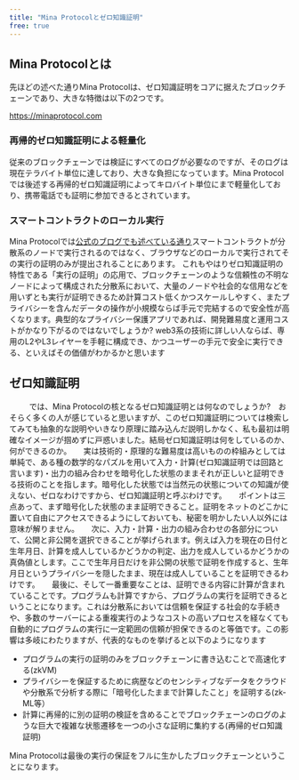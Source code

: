 ```yaml
---
title: "Mina Protocolとゼロ知識証明"
free: true
---
```


## Mina Protocolとは

先ほどの述べた通りMina Protocolは、ゼロ知識証明をコアに据えたブロックチェーンであり、大きな特徴は以下の2つです。

https://minaprotocol.com

### 再帰的ゼロ知識証明による軽量化

  従来のブロックチェーンでは検証にすべてのログが必要なのですが、そのログは現在テラバイト単位に達しており、大きな負担になっています。Mina Protocolでは後述する再帰的ゼロ知識証明によってキロバイト単位にまで軽量化しており、携帯電話でも証明に参加できるとされています。

### スマートコントラクトのローカル実行

Mina Protocolでは[公式のブログでも述べている通り](https://minaprotocol.com/blog/mina-mindset)スマートコントラクトが分散系のノードで実行されるのではなく、ブラウザなどのローカルで実行されてその実行の証明のみが提出されることにあります。
これもやはりゼロ知識証明の特性である「実行の証明」の応用で、ブロックチェーンのような信頼性の不明なノードによって構成された分散系において、大量のノードや社会的な信用などを用いずとも実行が証明できるため計算コスト低くかつスケールしやすく、またプライバシーを含んだデータの操作が小規模ならば手元で完結するので安全性が高くなります。典型的なプライバシー保護アプリであれば、開発難易度と運用コストがかなり下がるのではないでしょうか?
web3系の技術に詳しい人ならば、専用のL2やL3レイヤーを手軽に構成でき、かつユーザーの手元で安全に実行できる、といえばその価値がわかるかと思います


## ゼロ知識証明
　
　
では、Mina Protocolの核となるゼロ知識証明とは何なのでしょうか?　おそらく多くの人が感じていると思いますが、このゼロ知識証明については検索してみても抽象的な説明やいきなり原理に踏み込んだ説明しかなく、私も最初は明確なイメージが掴めずに戸惑いました。結局ゼロ知識証明は何をしているのか、何ができるのか。
　 
実は技術的・原理的な難易度は高いものの枠組みとしては単純で、ある種の数学的なパズルを用いて入力・計算(ゼロ知識証明では回路と言います)・出力の組み合わせを暗号化した状態のままそれが正しいと証明できる技術のことを指します。暗号化した状態では当然元の状態についての知識が使えない、ゼロなわけですから、ゼロ知識証明と呼ぶわけです。
　
ポイントは三点あって、まず暗号化した状態のまま証明できること。証明をネットのどこかに置いて自由にアクセスできるようにしておいても、秘密を明かしたい人以外には意味が解りません。
　
次に、入力・計算・出力の組み合わせの各部分について、公開と非公開を選択できることが挙げられます。例えば入力を現在の日付と生年月日、計算を成人しているかどうかの判定、出力を成人しているかどうかの真偽値とします。ここで生年月日だけを非公開の状態で証明を作成すると、生年月日というプライバシーを隠したまま、現在は成人していることを証明できるわけです。
　
最後に、そして一番重要なことは、証明できる内容に計算が含まれていることです。プログラムも計算ですから、プログラムの実行を証明できるということになります。これは分散系においては信頼を保証する社会的な手続きや、多数のサーバーによる重複実行のようなコストの高いプロセスを経なくても自動的にプログラムの実行に一定範囲の信頼が担保できるのと等価です。この影響は多岐にわたりますが、代表的なものを挙げると以下のようになります

- プログラムの実行の証明のみをブロックチェーンに書き込むことで高速化する(zkVM)
- プライバシーを保証するために病歴などのセンシティブなデータをクラウドや分散系で分析する際に「暗号化したままで計算したこと」を証明する(zk-ML等）
- 計算に再帰的に別の証明の検証を含めることでブロックチェーンのログのような巨大で複雑な状態遷移を一つの小さな証明に集約する(再帰的ゼロ知識証明)

Mina Protocolは最後の実行の保証をフルに生かしたブロックチェーンということになります。




